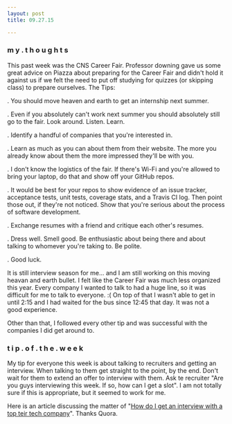 ```yaml
---
layout: post
title: 09.27.15

---
```

<h3>m y . t h o u g h t s</h3>
This past week was the CNS Career Fair. Professor downing gave us some great advice on Piazza about preparing for the Career Fair and didn't hold it against us if we felt the need to put off studying for quizzes (or skipping class) to prepare ourselves. 
The Tips:

. You should move heaven and earth to get an internship next summer.

. Even if you absolutely can't work next summer you should absolutely still go to the fair. Look around. Listen. Learn.

. Identify a handful of companies that you're interested in.

. Learn as much as you can about them from their website. The more you already know about them the more impressed they'll be with you.

. I don't know the logistics of the fair. If there's Wi-Fi and you're allowed to bring your laptop, do that and show off your GitHub repos.

. It would be best for your repos to show evidence of an issue tracker, acceptance tests, unit tests, coverage stats, and a Travis CI log. Then point those out, if they're not noticed. Show that you're serious about the process of software development.

. Exchange resumes with a friend and critique each other's resumes.

. Dress well. Smell good. Be enthusiastic about being there and about talking to whomever you're taking to. Be polite.

. Good luck.  


It is still interview season for me... and I am still working on this moving heavan and earth bullet. I felt like the Career Fair was much less organized this year. Every company I wanted to talk to had a huge line, so it was difficult for me to talk to everyone. :( On top of that I wasn't able to get in until 2:15 and I had waited for the bus since 12:45 that day. It was not a good experience. 

Other than that, I followed every other tip and was successful with the companies I did get around to. 

<h3>t i p . o f . t h e . w e e k</h3>
My tip for everyone this week is about talking to recruiters and getting an interview. When talking to them get straight to the point, by the end. Don't wait for them to extend an offer to interview with them. Ask te recruiter "Are you guys interviewing this week. If so, how can I get a slot". I am not totally sure if this is appropriate, but it seemed to work for me. 

Here is an article discussing the matter of "<a href="https://www.quora.com/How-do-I-get-an-interview-with-a-top-tier-tech-company">How do I get an interview with a top teir tech company</a>". Thanks Quora.

